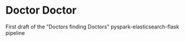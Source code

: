 # Doctor Doctor
First draft of the "Doctors finding Doctors" pyspark-elasticsearch-flask pipeline  
